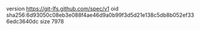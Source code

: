 version https://git-lfs.github.com/spec/v1
oid sha256:6d93050c08eb3e088f4ae46d9a0b99f3d5d21e138c5db8b052ef336edc3640dc
size 7978
